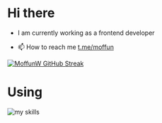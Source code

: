 # Hi there

- I am currently working as a frontend developer
- <p>📫 How to reach me <a href='https://t.me/moffun'>t.me/moffun</a></p>

[![MoffunW GitHub Streak](https://streak-stats.demolab.com?user=MoffunW&theme=github-light)](https://github.com/MoffunW)

# Using
![my skills](https://skillicons.dev/icons?i=js,ts,vue,react,webpack,vite,neovim,materialui,sass,threejs&theme=light)
